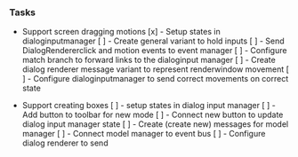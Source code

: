 ### Tasks
- Support screen dragging motions
    [x] - Setup states in dialoginputmanager
    [ ] - Create general variant to hold inputs
    [ ] - Send DialogRendererclick and motion events to event manager
    [ ] - Configure match branch to forward links to the dialoginput manager
    [ ] - Create dialog renderer message variant to represent renderwindow movement
    [ ] - Configure dialoginputmanager to send correct movements on correct state

- Support creating boxes
    [ ] - setup states in dialog input manager
    [ ] - Add button to toolbar for new mode
    [ ] - Connect new button to update dialog input manager state
    [ ] - Create (create new) messages for model manager 
    [ ] - Connect model manager to event bus
    [ ] - Configure dialog renderer to send